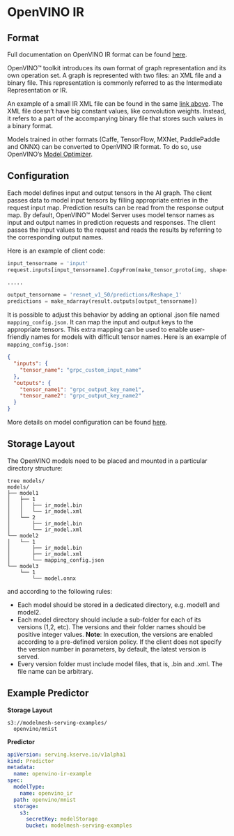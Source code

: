 # OpenVINO IR

## Format

Full documentation on OpenVINO IR format can be found [here](https://docs.openvino.ai/2022.1/openvino_docs_MO_DG_IR_and_opsets.html#intermediate-representation-used-in-openvino).

OpenVINO™ toolkit introduces its own format of graph representation and its own operation set. A graph is represented with two files: an XML file and a binary file. This representation is commonly referred to as the Intermediate Representation or IR.

An example of a small IR XML file can be found in the same [link above](https://docs.openvino.ai/2022.1/openvino_docs_MO_DG_IR_and_opsets.html#intermediate-representation-used-in-openvino). The XML file doesn’t have big constant values, like convolution weights. Instead, it refers to a part of the accompanying binary file that stores such values in a binary format.

Models trained in other formats (Caffe, TensorFlow, MXNet, PaddlePaddle and ONNX) can be converted to OpenVINO IR format. To do so, use OpenVINO’s [Model Optimizer](https://docs.openvino.ai/2022.1/openvino_docs_MO_DG_Deep_Learning_Model_Optimizer_DevGuide.html).

## Configuration

Each model defines input and output tensors in the AI graph. The client passes data to model input tensors by filling appropriate entries in the request input map. Prediction results can be read from the response output map. By default, OpenVINO™ Model Server uses model tensor names as input and output names in prediction requests and responses. The client passes the input values to the request and reads the results by referring to the corresponding output names.

Here is an example of client code:

```python
input_tensorname = 'input'
request.inputs[input_tensorname].CopyFrom(make_tensor_proto(img, shape=(1, 3, 224, 224)))

.....

output_tensorname = 'resnet_v1_50/predictions/Reshape_1'
predictions = make_ndarray(result.outputs[output_tensorname])
```

It is possible to adjust this behavior by adding an optional .json file named `mapping_config.json`. It can map the input and output keys to the appropriate tensors. This extra mapping can be used to enable user-friendly names for models with difficult tensor names. Here is an example of `mapping_config.json`:

```json
{
  "inputs": {
    "tensor_name": "grpc_custom_input_name"
  },
  "outputs": {
    "tensor_name1": "grpc_output_key_name1",
    "tensor_name2": "grpc_output_key_name2"
  }
}
```

More details on model configuration can be found [here](https://docs.openvino.ai/latest/ovms_docs_models_repository.html#doxid-ovms-docs-models-repository).

## Storage Layout

The OpenVINO models need to be placed and mounted in a particular directory structure:

```
tree models/
models/
├── model1
│   ├── 1
│   │   ├── ir_model.bin
│   │   └── ir_model.xml
│   └── 2
│       ├── ir_model.bin
│       └── ir_model.xml
└── model2
│   └── 1
│       ├── ir_model.bin
│       ├── ir_model.xml
│       └── mapping_config.json
└── model3
    └── 1
        └── model.onnx
```

and according to the following rules:

- Each model should be stored in a dedicated directory, e.g. model1 and model2.
- Each model directory should include a sub-folder for each of its versions (1,2, etc). The versions and their folder names should be positive integer values.
  **Note**: In execution, the versions are enabled according to a pre-defined version policy. If the client does not specify the version number in parameters, by default, the latest version is served.
- Every version folder must include model files, that is, .bin and .xml. The file name can be arbitrary.

## Example Predictor

**Storage Layout**

```
s3://modelmesh-serving-examples/
  openvino/mnist
```

**Predictor**

```yaml
apiVersion: serving.kserve.io/v1alpha1
kind: Predictor
metadata:
  name: openvino-ir-example
spec:
  modelType:
    name: openvino_ir
  path: openvino/mnist
  storage:
    s3:
      secretKey: modelStorage
      bucket: modelmesh-serving-examples
```
